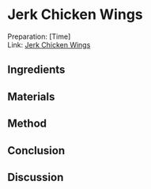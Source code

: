 # Jerk Chicken Wings

Preparation: [Time]  
Link: [Jerk Chicken Wings](https://www.youtube.com/watch?v=RCqFYhip2Ys)

## Ingredients

## Materials

## Method

## Conclusion

## Discussion
